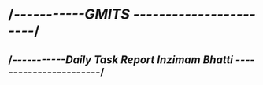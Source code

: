 # /*-----------GMITS -----------------------*/
 
## /*-----------Daily Task Report Inzimam Bhatti -----------------------*/
